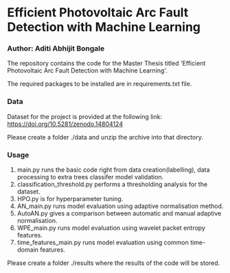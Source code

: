 # Efficient Photovoltaic Arc Fault Detection with Machine Learning

### Author: Aditi Abhijit Bongale

The repository contains the code for the Master Thesis titled 'Efficient Photovoltaic Arc Fault Detection with Machine Learning'.

The required packages to be installed are in requirements.txt file.

### Data
Dataset for the project is provided at the following link: 
https://doi.org/10.5281/zenodo.14804124

Please create a folder ./data and unzip the archive into that directory.

### Usage
1) main.py runs the basic code right from data creation(labelling), data processing to extra trees classifer model validation.
2) classification_threshold.py performs a thresholding analysis for the dataset.
3) HPO.py is for hyperparameter tuning.
4) AN_main.py runs model evaluation using adaptive normalisation method.
5) AutoAN.py gives a comparison between automatic and manual adaptive normalisation.
6) WPE_main.py runs model evaluation using wavelet packet entropy features.
7) time_features_main.py runs model evaluation using common time-domain features.

Please create a folder ./results where the results of the code will be stored.
